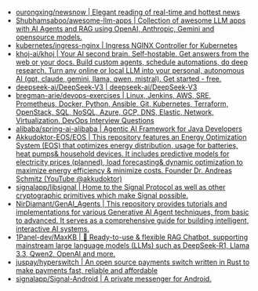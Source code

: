 + [ourongxing/newsnow | Elegant reading of real-time and hottest news](https://github.com//ourongxing/newsnow)
+ [Shubhamsaboo/awesome-llm-apps | Collection of awesome LLM apps with AI Agents and RAG using OpenAI, Anthropic, Gemini and opensource models.](https://github.com//Shubhamsaboo/awesome-llm-apps)
+ [kubernetes/ingress-nginx | Ingress NGINX Controller for Kubernetes](https://github.com//kubernetes/ingress-nginx)
+ [khoj-ai/khoj | Your AI second brain. Self-hostable. Get answers from the web or your docs. Build custom agents, schedule automations, do deep research. Turn any online or local LLM into your personal, autonomous AI (gpt, claude, gemini, llama, qwen, mistral). Get started - free.](https://github.com//khoj-ai/khoj)
+ [deepseek-ai/DeepSeek-V3 | deepseek-ai/DeepSeek-V3](https://github.com//deepseek-ai/DeepSeek-V3)
+ [bregman-arie/devops-exercises | Linux, Jenkins, AWS, SRE, Prometheus, Docker, Python, Ansible, Git, Kubernetes, Terraform, OpenStack, SQL, NoSQL, Azure, GCP, DNS, Elastic, Network, Virtualization. DevOps Interview Questions](https://github.com//bregman-arie/devops-exercises)
+ [alibaba/spring-ai-alibaba | Agentic AI Framework for Java Developers](https://github.com//alibaba/spring-ai-alibaba)
+ [Akkudoktor-EOS/EOS | This repository features an Energy Optimization System (EOS) that optimizes energy distribution, usage for batteries, heat pumps& household devices. It includes predictive models for electricity prices (planned), load forecasting& dynamic optimization to maximize energy efficiency & minimize costs. Founder Dr. Andreas Schmitz (YouTube @akkudoktor)](https://github.com//Akkudoktor-EOS/EOS)
+ [signalapp/libsignal | Home to the Signal Protocol as well as other cryptographic primitives which make Signal possible.](https://github.com//signalapp/libsignal)
+ [NirDiamant/GenAI_Agents | This repository provides tutorials and implementations for various Generative AI Agent techniques, from basic to advanced. It serves as a comprehensive guide for building intelligent, interactive AI systems.](https://github.com//NirDiamant/GenAI_Agents)
+ [1Panel-dev/MaxKB | 💬 Ready-to-use & flexible RAG Chatbot, supporting mainstream large language models (LLMs) such as DeepSeek-R1, Llama 3.3, Qwen2, OpenAI and more.](https://github.com//1Panel-dev/MaxKB)
+ [juspay/hyperswitch | An open source payments switch written in Rust to make payments fast, reliable and affordable](https://github.com//juspay/hyperswitch)
+ [signalapp/Signal-Android | A private messenger for Android.](https://github.com//signalapp/Signal-Android)
